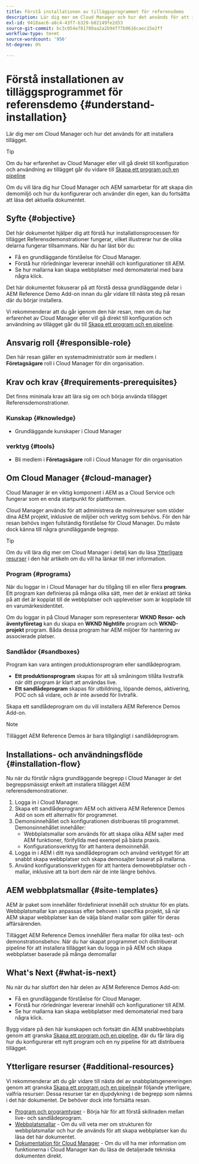 ```yaml
---
title: Förstå installationen av tilläggsprogrammet för referensdemo
description: Lär dig mer om Cloud Manager och hur det används för att installera tillägget.
exl-id: 9418aac6-a8c4-43f7-b329-b02149fe2d53
source-git-commit: bc3c054e781789aa2a2b94f77b0616caec15e2ff
workflow-type: tm+mt
source-wordcount: '956'
ht-degree: 0%

---
```


# Förstå installationen av tilläggsprogrammet för referensdemo {#understand-installation}

Lär dig mer om Cloud Manager och hur det används för att installera tillägget.

>[!TIP]
>
>Om du har erfarenhet av Cloud Manager eller vill gå direkt till konfiguration och användning av tillägget går du vidare till [Skapa ett program och en pipeline](create-program.md)
>
>Om du vill lära dig hur Cloud Manager och AEM samarbetar för att skapa din demomiljö och hur du konfigurerar och använder din egen, kan du fortsätta att läsa det aktuella dokumentet.

## Syfte {#objective}

Det här dokumentet hjälper dig att förstå hur installationsprocessen för tillägget Referensdemonstrationer fungerar, vilket illustrerar hur de olika delarna fungerar tillsammans. När du har läst bör du:

* Få en grundläggande förståelse för Cloud Manager.
* Förstå hur rörledningar levererar innehåll och konfigurationer till AEM.
* Se hur mallarna kan skapa webbplatser med demomaterial med bara några klick.

Det här dokumentet fokuserar på att förstå dessa grundläggande delar i AEM Reference Demo Add-on innan du går vidare till nästa steg på resan där du börjar installera.

Vi rekommenderar att du går igenom den här resan, men om du har erfarenhet av Cloud Manager eller vill gå direkt till konfiguration och användning av tillägget går du till [Skapa ett program och en pipeline](create-program.md).

## Ansvarig roll {#responsible-role}

Den här resan gäller en systemadministratör som är medlem i **Företagsägare** roll i Cloud Manager för din organisation.

## Krav och krav {#requirements-prerequisites}

Det finns minimala krav att lära sig om och börja använda tillägget Referensdemonstrationer.

### Kunskap {#knowledge}

* Grundläggande kunskaper i Cloud Manager

### verktyg {#tools}

* Bli medlem i **Företagsägare** roll i Cloud Manager för din organisation

## Om Cloud Manager {#cloud-manager}

Cloud Manager är en viktig komponent i AEM as a Cloud Service och fungerar som en enda startpunkt för plattformen.

Cloud Manager används för att administrera de molnresurser som stöder dina AEM projekt, inklusive de miljöer och verktyg som behövs. För den här resan behövs ingen fullständig förståelse för Cloud Manager. Du måste dock känna till några grundläggande begrepp.

>[!TIP]
>
>Om du vill lära dig mer om Cloud Manager i detalj kan du läsa [Ytterligare resurser](#additional-resources) i den här artikeln om du vill ha länkar till mer information.

### Program {#programs}

När du loggar in i Cloud Manager har du tillgång till en eller flera **program**. Ett program kan definieras på många olika sätt, men det är enklast att tänka på att det är kopplat till de webbplatser och upplevelser som är kopplade till en varumärkesidentitet.

Om du loggar in på Cloud Manager som representerar **WKND Resor- och äventyföretag** kan du skapa en **WKND Nightlife** program och **WKND-projekt** program. Båda dessa program har AEM miljöer för hantering av associerade platser.

### Sandlådor {#sandboxes}

Program kan vara antingen produktionsprogram eller sandlådeprogram.

* **Ett produktionsprogram** skapas för att så småningom tillåta livstrafik när ditt program är klart att användas live.
* **Ett sandlådeprogram** skapas för utbildning, löpande demos, aktivering, POC och så vidare, och är inte avsedd för livtrafik.

Skapa ett sandlådeprogram om du vill installera AEM Reference Demos Add-on.

>[!NOTE]
>
>Tillägget AEM Reference Demos är bara tillgängligt i sandlådeprogram.

## Installations- och användningsflöde {#installation-flow}

Nu när du förstår några grundläggande begrepp i Cloud Manager är det begreppsmässigt enkelt att installera tillägget AEM referensdemonstrationer.

1. Logga in i Cloud Manager.
1. Skapa ett sandlådeprogram AEM och aktivera AEM Reference Demos Add on som ett alternativ för programmet.
1. Demonsinnehållet och konfigurationen distribueras till programmet. Demonsinnehållet innehåller:
   * Webbplatsmallar som används för att skapa olika AEM sajter med AEM funktioner, förifyllda med exempel på bästa praxis.
   * Konfigurationsverktyg för att hantera demoinnehåll.
1. Logga in i AEM i ditt nya sandlådeprogram och använd verktyget för att snabbt skapa webbplatser och skapa demosajter baserat på mallarna.
1. Använd konfigurationsverktygen för att hantera demowebbplatser och -mallar, inklusive att ta bort dem när de inte längre behövs.

## AEM webbplatsmallar {#site-templates}

AEM är paket som innehåller fördefinierat innehåll och struktur för en plats. Webbplatsmallar kan anpassas efter behoven i specifika projekt, så när AEM skapar webbplatser kan de välja bland mallar som gäller för deras affärsärenden.

Tillägget AEM Reference Demos innehåller flera mallar för olika test- och demonstrationsbehov. När du har skapat programmet och distribuerat pipeline för att installera tillägget kan du logga in på AEM och skapa webbplatser baserade på många demomallar

## What&#39;s Next {#what-is-next}

Nu när du har slutfört den här delen av AEM Reference Demos Add-on:

* Få en grundläggande förståelse för Cloud Manager.
* Förstå hur rörledningar levererar innehåll och konfigurationer till AEM.
* Se hur mallarna kan skapa webbplatser med demomaterial med bara några klick.

Bygg vidare på den här kunskapen och fortsätt din AEM snabbwebbplats genom att granska [Skapa ett program och en pipeline,](create-program.md) där du får lära dig hur du konfigurerar ett nytt program och en ny pipeline för att distribuera tillägget.

## Ytterligare resurser {#additional-resources}

Vi rekommenderar att du går vidare till nästa del av snabbplatsgenereringen genom att granska [Skapa ett program och en pipeline](create-program.md)är följande ytterligare, valfria resurser: Dessa resurser tar en djupdykning i de begrepp som nämns i det här dokumentet. De behöver dock inte fortsätta resan.

* [Program och programtyper](https://experienceleague.adobe.com/docs/experience-manager-cloud-service/content/implementing/using-cloud-manager/programs/program-types.html) - Börja här för att förstå skillnaden mellan live- och sandlådeprogram.
* [Webbplatsmallar](/help/sites-cloud/administering/site-creation/site-templates.md) - Om du vill veta mer om strukturen för webbplatsmallar och hur de används för att skapa webbplatser kan du läsa det här dokumentet.
* [Dokumentation för Cloud Manager](https://experienceleague.adobe.com/docs/experience-manager-cloud-service/content/onboarding/onboarding-concepts/cloud-manager-introduction.html) - Om du vill ha mer information om funktionerna i Cloud Manager kan du läsa de detaljerade tekniska dokumenten direkt.
